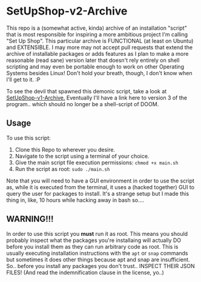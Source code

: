 # SetUpShop-v2-Archive

This repo is a (somewhat active, kinda) archive of an installation "script" that is most responsible for inspiring a more ambitious project I'm calling "Set Up Shop".  This particular archive is FUNCTIONAL (at least on Ubuntu) and EXTENSIBLE.  I may more may not accept pull requests that extend the archive of installable packages or adds features as I plan to make a more reasonable (read sane) version later that doesn't rely entirely on shell scripting and may even be portable enough to work on other Operating Systems besides Linux!  Don't hold your breath, though, I don't know when I'll get to it. :P

To see the devil that spawned this demonic script, take a look at [SetUpShop-v1-Archive.][1]  Eventually I'll have a link here to version 3 of the program.. which should no longer be a shell-script of DOOM.

## Usage

To use this script:

1. Clone this Repo to wherever you desire.
2. Navigate to the script using a terminal of your choice.
3. Give the main script file execution permissions: `chmod +x main.sh`
4. Run the script as root: `sudo ./main.sh`

Note that you will need to have a GUI environment in order to use the script as, while it is executed from the terminal, it uses a (hacked together) GUI to query the user for packages to install.  It's a strange setup but I made this thing in, like, 10 hours while hacking away in bash so....

## WARNING!!!

In order to use this script you **must** run it as root.  This means you should probably inspect what the packages you're installaing will actually DO before you install them as they can run arbitrary code as root.  This is usually executing installation instructions with the `apt` or `snap` commands but sometimes it does other things because apt and snap are insufficient.  So.. before you install any packages you don't trust.. INSPECT THEIR JSON FILES! (And read the indemnification clause in the license, yo..)

[1]: https://github.com/CorneliaXaos/SetUpShop-v1-Archive
